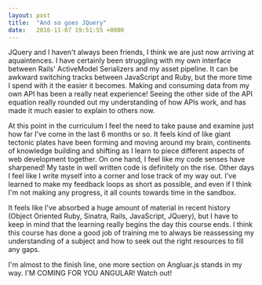 ```yaml
---
layout: post
title:  "And so goes JQuery"
date:   2016-11-07 19:51:55 +0000
---
```


JQuery and I haven't always been friends, I think we are just now arriving at aquaintences.  I have certainly been struggling with my own interface between Rails' ActiveModel Serializers and my asset pipeline.  It can be awkward switching tracks between JavaScript and Ruby, but the more time I spend with it the easier it becomes.  Making and consuming data from my own API has been a really neat experience!  Seeing the other side of the API equation really rounded out my understanding of how APIs work, and has made it much easier to explain to others now.

At this point in the curriculum I feel the need to take pause and examine just how far I've come in the last 6 months or so.  It feels kind of like giant tectonic plates have been forming and moving around my brain, continents of knowledge building and shifting as I learn to piece different aspects of web development together.  On one hand, I feel like my code senses have sharpened!  My taste in well written code is definitely on the rise.  Other days I feel like I write myself into a corner and lose track of my way out.  I've learned to make my feedback loops as short as possible, and even if I think I'm not making any progress, it all counts towards time in the sandbox.

It feels like I've absorbed a huge amount of material in recent history (Object Oriented Ruby, Sinatra, Rails, JavaScript, JQuery), but I have to keep in mind that the learning really begins the day this course ends.  I think this course has done a good job of training me to always be reassessing my understanding of a subject and how to seek out the right resources to fill any gaps.

I'm almost to the finish line, one more section on Angluar.js stands in my way.  I'M COMING FOR YOU ANGULAR! Watch out!
